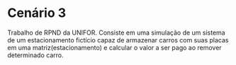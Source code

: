 # Cenário 3
Trabalho de RPND da UNIFOR. Consiste em uma simulação de um sistema de um estacionamento fictício
capaz de armazenar carros com suas placas em uma matriz(estacionamento) e calcular o valor a ser
pago ao remover determinado carro.


